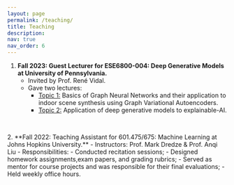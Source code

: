 ```yaml
---
layout: page
permalink: /teaching/
title: Teaching
description: 
nav: true
nav_order: 6
---
```


1. **Fall 2023: Guest Lecturer for ESE6800-004: Deep Generative Models at University of Pennsylvania.**
	- Invited by Prof. René Vidal.
	- Gave two lectures:
	  - <u>Topic 1:</u> Basics of Graph Neural Networks and their application to indoor scene synthesis using Graph Variational Autoencoders.
	  - <u>Topic 2:</u> Application of deep generative models to explainable-AI. 
 <p> <br> </p>
2. **Fall 2022: Teaching Assistant for 601.475/675: Machine Learning at Johns Hopkins University.**
   - Instructors: Prof. Mark Dredze & Prof. Anqi Liu
   - Responsibilities:
	   - Conducted recitation sessions; 
	   - Designed homework assignments,exam papers, and grading rubrics; 
	   - Served as mentor for course projects and was responsible for their final evaluations; 
	   - Held weekly office hours.
